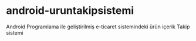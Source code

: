 # android-uruntakipsistemi
Android Programlama ile geliştirilmiş e-ticaret sistemindeki ürün içerik Takip sistemi

